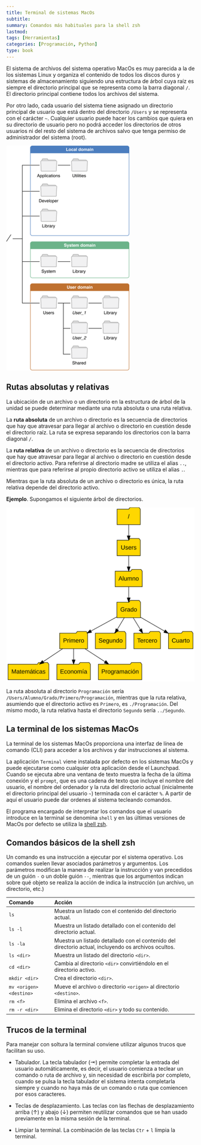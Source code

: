 ```yaml
---
title: Terminal de sistemas MacOs
subtitle: 
summary: Comandos más habituales para la shell zsh
lastmod: 
tags: [Herramientas]
categories: [Programación, Python]
type: book
---
```


El sistema de archivos del sistema operativo MacOs es muy parecida a la de los sistemas Linux y organiza el contenido de todos los discos duros y sistemas de almacenamiento siguiendo una estructura de árbol cuya raíz es siempre el directorio principal que se representa como la barra diagonal `/`. El directorio principal contiene todos los archivos del sistema.

Por otro lado, cada usuario del sistema tiene asignado un directorio principal de usuario que está dentro del directorio `/Users` y se representa con el carácter `~`. Cualquier usuario puede hacer los cambios que quiera en su directorio de usuario pero no podrá acceder los directorios de otros usuarios ni del resto del sistema de archivos salvo que tenga permiso de administrador del sistema (root).

![Estructura de directorios del sistema operativo MacOs](img/sistema-archivos-macos.png)

## Rutas absolutas y relativas

La ubicación de un archivo o un directorio en la estructura de árbol de la unidad se puede determinar mediante una ruta absoluta o una ruta relativa.

La **ruta absoluta** de un archivo o directorio es la secuencia de directorios que hay que atravesar para llegar al archivo o directorio en cuestión desde el directorio raíz. La ruta se expresa separando los directorios con la barra diagonal `/`.

La **ruta relativa** de un archivo o directorio es la secuencia de directorios que hay que atravesar para llegar al archivo o directorio en cuestión desde el directorio activo. Para referirse al directorio madre se utiliza el alias `..`, mientras que para referirse al propio directorio activo se utiliza el alias `.`.

Mientras que la ruta absoluta de un archivo o directorio es única, la ruta relativa depende del directorio activo.

**Ejemplo**. Supongamos el siguiente árbol de directorios.

![Ejemplo de árbol de archivos](img/arbol-archivos.svg)

La ruta absoluta al directorio `Programación` sería `/Users/Alumno/Grado/Primero/Programación`, mientras que la ruta relativa, asumiendo que el directorio activo es `Primero`, es `./Programación`.
Del mismo modo, la ruta relativa hasta el directorio `Segundo` sería `../Segundo`.

## La terminal de los sistemas MacOs

La terminal de los sistemas MacOs proporciona una interfaz de línea de comando (CLI) para acceder a los archivos y dar instrucciones al sistema.

La aplicación `Terminal` viene instalada por defecto en los sistemas MacOs y puede ejecutarse como cualquier otra aplicación desde el Launchpad. Cuando se ejecuta abre una ventana de texto muestra la fecha de la última conexión y el `prompt`, que es una cadena de texto que incluye el nombre del usuario, el nombre del ordenador y la ruta del directorio actual (inicialmente el directorio principal del usuario `~`) terminada con el carácter `%`. A partir de aquí el usuario puede dar ordenes al sistema tecleando comandos. 

El programa encargado de interpretar los comandos que el usuario introduce en la terminal se denomina `shell` y en las últimas versiones de MacOs por defecto se utiliza la [shell zsh](https://es.wikipedia.org/wiki/Zsh). 

## Comandos básicos de la shell zsh

Un comando es una instrucción a ejecutar por el sistema operativo. Los comandos suelen llevar asociados parámetros y argumentos. Los parámetros modifican la manera de realizar la instrucción y van precedidos de un guión `-` o un doble guión `--`, mientras que los argumentos indican sobre qué objeto se realiza la acción de indica la instrucción (un archivo, un directorio, etc.)

|Comando | Acción
|:---|:---|
|`ls` | Muestra un listado con el contenido del directorio actual.|
|`ls -l` | Muestra un listado detallado con el contenido del directorio actual.|
|`ls -la`| Muestra un listado detallado con el contenido del directorio actual, incluyendo os archivos ocultos.
|`ls <dir>` | Muestra un listado del directorio `<dir>`.|
|`cd <dir>` | Cambia al directorio `<dir>` convirtiéndolo en el directorio activo.|
|`mkdir <dir>` | Crea el directorio `<dir>`.|
|`mv <origen> <destino>` | Mueve el archivo o directorio `<origen>` al directorio `<destino>`.|
|`rm <f>` | Elimina el archivo `<f>`. |
|`rm -r <dir>` | Elimina el directorio `<dir>` y todo su contenido.|

## Trucos de la terminal

Para manejar con soltura la terminal conviene utilizar algunos trucos que facilitan su uso. 

- Tabulador. La tecla tabulador (⇥) permite completar la entrada del usuario automáticamente, es decir, el usuario comienza a teclear un comando o ruta de archivo y, sin necesidad de escribirla por completo, cuando se pulsa la tecla tabulador el sistema intenta completarla siempre y cuando no haya más de un comando o ruta que comiencen por esos caracteres.

- Teclas de desplazamiento. Las teclas con las flechas de desplazamiento arriba (↑) y abajo (↓) permiten reutilizar comandos que se han usado previamente en la misma sesión de la terminal. 

- Limpiar la terminal. La combinación de las teclas `Ctr` + `l` limpia la terminal. 